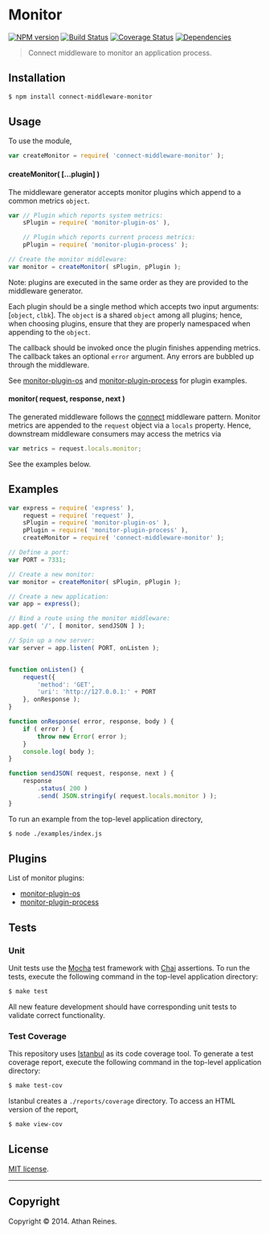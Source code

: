 Monitor
=======
[![NPM version][npm-image]][npm-url] [![Build Status][travis-image]][travis-url] [![Coverage Status][coveralls-image]][coveralls-url] [![Dependencies][dependencies-image]][dependencies-url]

> Connect middleware to monitor an application process.


## Installation

``` bash
$ npm install connect-middleware-monitor
```

## Usage

To use the module,

``` javascript
var createMonitor = require( 'connect-middleware-monitor' );
```

#### createMonitor( [...plugin] )

The middleware generator accepts monitor plugins which append to a common metrics `object`. 

``` javascript
var // Plugin which reports system metrics:
	sPlugin = require( 'monitor-plugin-os' ),

	// Plugin which reports current process metrics:
	pPlugin = require( 'monitor-plugin-process' );

// Create the monitor middleware:
var monitor = createMonitor( sPlugin, pPlugin );
```

Note: plugins are executed in the same order as they are provided to the middleware generator.

Each plugin should be a single method which accepts two input arguments: [`object`, `clbk`]. The `object` is a shared `object` among all plugins; hence, when choosing plugins, ensure that they are properly namespaced when appending to the `object`.

The callback should be invoked once the plugin finishes appending metrics. The callback takes an optional `error` argument. Any errors are bubbled up through the middleware.

See [monitor-plugin-os](https://github.com/kgryte/monitor-plugin-os) and [monitor-plugin-process](https://github.com/kgryte/monitor-plugin-process) for plugin examples.


#### monitor( request, response, next )

The generated middleware follows the [connect](https://github.com/senchalabs/connect) middleware pattern. Monitor metrics are appended to the `request` object via a `locals` property. Hence, downstream middleware consumers may access the metrics via

``` javascript
var metrics = request.locals.monitor;
```

See the examples below.




## Examples

``` javascript
var express = require( 'express' ),
	request = require( 'request' ),
	sPlugin = require( 'monitor-plugin-os' ),
	pPlugin = require( 'monitor-plugin-process' ),
	createMonitor = require( 'connect-middleware-monitor' );

// Define a port:
var PORT = 7331;

// Create a new monitor:
var monitor = createMonitor( sPlugin, pPlugin );

// Create a new application:
var app = express();

// Bind a route using the monitor middleware:
app.get( '/', [ monitor, sendJSON ] );

// Spin up a new server:
var server = app.listen( PORT, onListen );


function onListen() {
	request({
		'method': 'GET',
		'uri': 'http://127.0.0.1:' + PORT
	}, onResponse );
}

function onResponse( error, response, body ) {
	if ( error ) {
		throw new Error( error );
	}
	console.log( body );
}

function sendJSON( request, response, next ) {
	response
		.status( 200 )
		.send( JSON.stringify( request.locals.monitor ) );
}
```

To run an example from the top-level application directory,

``` bash
$ node ./examples/index.js
```


## Plugins

List of monitor plugins:

*	[monitor-plugin-os](https://github.com/kgryte/monitor-plugin-os)
*	[monitor-plugin-process](https://github.com/kgryte/monitor-plugin-process)


## Tests

### Unit

Unit tests use the [Mocha](http://visionmedia.github.io/mocha) test framework with [Chai](http://chaijs.com) assertions. To run the tests, execute the following command in the top-level application directory:

``` bash
$ make test
```

All new feature development should have corresponding unit tests to validate correct functionality.


### Test Coverage

This repository uses [Istanbul](https://github.com/gotwarlost/istanbul) as its code coverage tool. To generate a test coverage report, execute the following command in the top-level application directory:

``` bash
$ make test-cov
```

Istanbul creates a `./reports/coverage` directory. To access an HTML version of the report,

``` bash
$ make view-cov
```



## License

[MIT license](http://opensource.org/licenses/MIT). 


---
## Copyright

Copyright &copy; 2014. Athan Reines.


[npm-image]: http://img.shields.io/npm/v/connect-middleware-monitor.svg
[npm-url]: https://npmjs.org/package/connect-middleware-monitor

[travis-image]: http://img.shields.io/travis/kgryte/connect-middleware-monitor/master.svg
[travis-url]: https://travis-ci.org/kgryte/connect-middleware-monitor

[coveralls-image]: https://img.shields.io/coveralls/kgryte/connect-middleware-monitor/master.svg
[coveralls-url]: https://coveralls.io/r/kgryte/connect-middleware-monitor?branch=master

[dependencies-image]: http://img.shields.io/david/kgryte/connect-middleware-monitor.svg
[dependencies-url]: https://david-dm.org/kgryte/connect-middleware-monitor

[dev-dependencies-image]: http://img.shields.io/david/dev/kgryte/connect-middleware-monitor.svg
[dev-dependencies-url]: https://david-dm.org/dev/kgryte/connect-middleware-monitor

[github-issues-image]: http://img.shields.io/github/issues/kgryte/connect-middleware-monitor.svg
[github-issues-url]: https://github.com/kgryte/connect-middleware-monitor/issues
